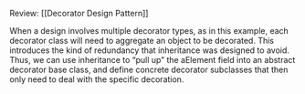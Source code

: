 Review: [[Decorator Design Pattern]]

When a design involves multiple decorator types, as in this example, each decorator class will need to aggregate an object to be decorated. This introduces the kind of redundancy that inheritance was designed to avoid. Thus, we can use inheritance to “pull up” the aElement field into an abstract decorator base class, and define concrete decorator subclasses that then only need to deal with the specific decoration.